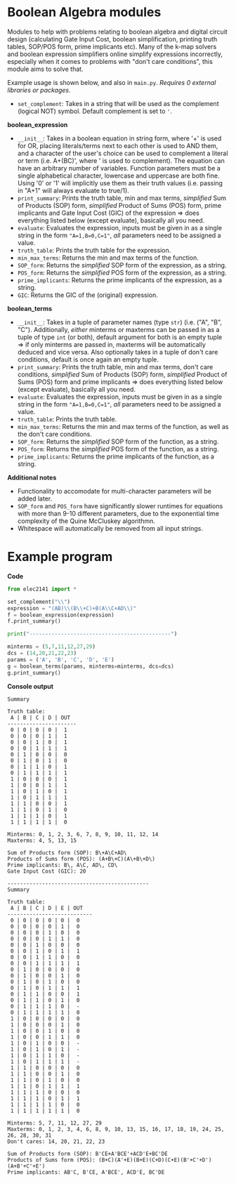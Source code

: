 # Boolean Algebra modules
Modules to help with problems relating to boolean algebra and digital circuit design (calculating Gate Input Cost, boolean simplification, printing truth tables, SOP/POS form, prime implicants etc). Many of the k-map solvers and boolean expression simplifiers online simplify expressions incorrectly, especially when it comes to problems with "don't care conditions", this module aims to solve that. 

Example usage is shown below, and also in `main.py`.
*Requires 0 external libraries or packages*. 


- `set_complement`: Takes in a string that will be used as the complement (logical NOT) symbol. Default complement is set to `'`.

**boolean_expression**
- `__init__`: Takes in a boolean equation in string form, where '+' is used for OR, placing literals/terms next to each other is used to AND them, and a character of the user's choice can be used to complement a literal or term (i.e. A+(BC)', where ' is used to complement). The equation can have an arbitrary number of variables. Function parameters must be a single alphabetical character, lowercase and uppercase are both fine. Using '0' or '1' will implicitly use them as their truth values (i.e. passing in "A+1" will always evaluate to true/1).
- `print_summary`: Prints the truth table, min and max terms, *simplified* Sum of Products (SOP) form, *simplified* Product of Sums (POS) form, prime implicants and Gate Input Cost (GIC) of the expression => does everything listed below (except evaluate), basically all you need. 
- `evaluate`: Evaluates the expression, inputs must be given in as a single string in the form `"A=1,B=0,C=1"`, *all* parameters need to be assigned a value.
- `truth_table`: Prints the truth table for the expression.
- `min_max_terms`: Returns the min and max terms of the function.
- `SOP_form`: Returns the *simplified* SOP form of the expression, as a string. 
- `POS_form`: Returns the *simplified* POS form of the expression, as a string.
- `prime_implicants`: Returns the prime implicants of the expression, as a string.
- `GIC`: Returns the GIC of the (original) expression.



**boolean_terms**
- `__init__`: Takes in a tuple of parameter names (type `str`) (i.e. ("A", "B", "C"). Additionally, *either* minterms or maxterms can be passed in as a tuple of type `int` (or both), default argument for both is an empty tuple => if only minterms are passed in, maxterms will be automatically deduced and vice versa. Also optionally takes in a tuple of don't care conditions, default is once again an empty tuple.
- `print_summary`: Prints the truth table, min and max terms, don't care conditions, *simplified* Sum of Products (SOP) form, *simplified* Product of Sums (POS) form and prime implicants => does everything listed below (except evaluate), basically all you need. 
- `evaluate`: Evaluates the expression, inputs must be given in as a single string in the form `"A=1,B=0,C=1"`, *all* parameters need to be assigned a value.
- `truth_table`: Prints the truth table.
- `min_max_terms`: Returns the min and max terms of the function, as well as the don't care conditions.
- `SOP_form`: Returns the *simplified* SOP form of the function, as a string. 
- `POS_form`: Returns the *simplified* POS form of the function, as a string.
- `prime_implicants`: Returns the prime implicants of the function, as a string.



**Additional notes**
- Functionality to accomodate for multi-character parameters will be added later.
- `SOP_form` and `POS_form` have significantly slower runtimes for equations with more than 9-10 different parameters, due to the exponential time complexity of the Quine McCluskey algorithmn.
- Whitespace will automatically be removed from all input strings.

# Example program

**Code**
```py
from elec2141 import *

set_complement("\\")
expression = "(AB)\\(B\\+C)+B(A\\C+AD\\)"
f = boolean_expression(expression)
f.print_summary()

print("---------------------------------------------")

minterms = (5,7,11,12,27,29)
dcs = (14,20,21,22,23)
params = ('A', 'B', 'C', 'D', 'E')
g = boolean_terms(params, minterms=minterms, dcs=dcs)
g.print_summary()
```

**Console output**
```
Summary

Truth table:
 A | B | C | D | OUT
----------------------
 0 | 0 | 0 | 0 |  1
 0 | 0 | 0 | 1 |  1
 0 | 0 | 1 | 0 |  1
 0 | 0 | 1 | 1 |  1
 0 | 1 | 0 | 0 |  0
 0 | 1 | 0 | 1 |  0
 0 | 1 | 1 | 0 |  1
 0 | 1 | 1 | 1 |  1
 1 | 0 | 0 | 0 |  1
 1 | 0 | 0 | 1 |  1
 1 | 0 | 1 | 0 |  1
 1 | 0 | 1 | 1 |  1
 1 | 1 | 0 | 0 |  1
 1 | 1 | 0 | 1 |  0
 1 | 1 | 1 | 0 |  1
 1 | 1 | 1 | 1 |  0

Minterms: 0, 1, 2, 3, 6, 7, 8, 9, 10, 11, 12, 14
Maxterms: 4, 5, 13, 15

Sum of Products form (SOP): B\+A\C+AD\
Products of Sums form (POS): (A+B\+C)(A\+B\+D\)
Prime implicants: B\, A\C, AD\, CD\
Gate Input Cost (GIC): 20
        
---------------------------------------------
Summary

Truth table:
 A | B | C | D | E | OUT
---------------------------
 0 | 0 | 0 | 0 | 0 |  0
 0 | 0 | 0 | 0 | 1 |  0
 0 | 0 | 0 | 1 | 0 |  0
 0 | 0 | 0 | 1 | 1 |  0
 0 | 0 | 1 | 0 | 0 |  0
 0 | 0 | 1 | 0 | 1 |  1
 0 | 0 | 1 | 1 | 0 |  0
 0 | 0 | 1 | 1 | 1 |  1
 0 | 1 | 0 | 0 | 0 |  0
 0 | 1 | 0 | 0 | 1 |  0
 0 | 1 | 0 | 1 | 0 |  0
 0 | 1 | 0 | 1 | 1 |  1
 0 | 1 | 1 | 0 | 0 |  1
 0 | 1 | 1 | 0 | 1 |  0
 0 | 1 | 1 | 1 | 0 |  -
 0 | 1 | 1 | 1 | 1 |  0
 1 | 0 | 0 | 0 | 0 |  0
 1 | 0 | 0 | 0 | 1 |  0
 1 | 0 | 0 | 1 | 0 |  0
 1 | 0 | 0 | 1 | 1 |  0
 1 | 0 | 1 | 0 | 0 |  -
 1 | 0 | 1 | 0 | 1 |  -
 1 | 0 | 1 | 1 | 0 |  -
 1 | 0 | 1 | 1 | 1 |  -
 1 | 1 | 0 | 0 | 0 |  0
 1 | 1 | 0 | 0 | 1 |  0
 1 | 1 | 0 | 1 | 0 |  0
 1 | 1 | 0 | 1 | 1 |  1
 1 | 1 | 1 | 0 | 0 |  0
 1 | 1 | 1 | 0 | 1 |  1
 1 | 1 | 1 | 1 | 0 |  0
 1 | 1 | 1 | 1 | 1 |  0

Minterms: 5, 7, 11, 12, 27, 29
Maxterms: 0, 1, 2, 3, 4, 6, 8, 9, 10, 13, 15, 16, 17, 18, 19, 24, 25, 26, 28, 30, 31
Don't cares: 14, 20, 21, 22, 23

Sum of Products form (SOP): B'CE+A'BCE'+ACD'E+BC'DE
Products of Sums form (POS): (B+C)(A'+E)(B+E)(C+D)(C+E)(B'+C'+D')(A+B'+C'+E')
Prime implicants: AB'C, B'CE, A'BCE', ACD'E, BC'DE

```

